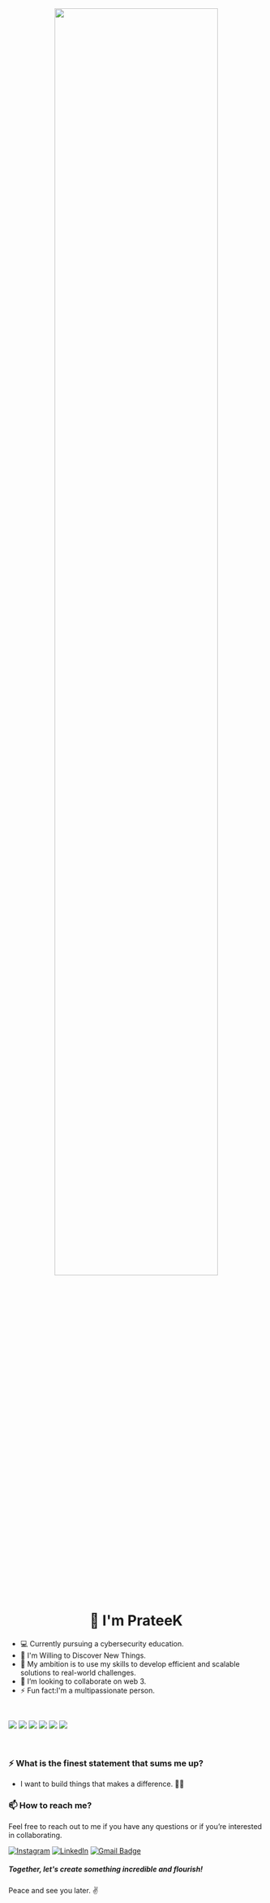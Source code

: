 <div align="center">
<img  src="https://raw.githubusercontent.com/gist/Prince-Shivaram/3ace2c813ca49546f3f5f20cd03a2d3e/raw/6058e76860d16ee29df949da3166b3653959318f/hello.gif" style="width: 80%" />
</div>  

# <div align="center">👋 I'm PrateeK</div>  

- 💻 Currently pursuing a cybersecurity education.
- 🌱 I'm Willing to Discover New Things.  
- 🚀 My ambition is to use my skills to develop efficient and scalable solutions to real-world challenges.
- 💞️ I’m looking to collaborate on web 3.
- ⚡ Fun fact:I'm a multipassionate person. 
<p>&nbsp;</p>

<img src = 'https://img.shields.io/badge/-Python-black?logo=python&logoColor=white'> <img src = 'https://img.shields.io/badge/-JavaScript-black?logo=javascript&logoColor=white'> <img src = 'https://img.shields.io/badge/-React-black?logo=react&logoColor=white'> <img src = 'https://img.shields.io/badge/-Node%20JS-black?logo=nodedotjs&logoColor=white'> <img src = 'https://img.shields.io/badge/-Web%203.0-black?logo=bitcoin&logoColor=white'> <img src = 'https://img.shields.io/badge/-C++-black?logo=c&logoColor=white'>

<p>&nbsp;</p>

### ⚡ What is the finest statement that sums me up?
-  I want to build things that makes a difference. 👩‍💻

### 📫 How to reach me?
Feel free to reach out to me if you have any questions or if you’re interested in collaborating.

[![Instagram](https://img.shields.io/badge/Instagram-%23E4405F.svg?&style=for-the-badge&logo=Instagram&logoColor=white)](https://www.instagram.com/prateek.py/)
[![LinkedIn](https://img.shields.io/badge/LinkedIn-%230077B5.svg?&style=for-the-badge&logo=LinkedIn&logoColor=white)](https://www.linkedin.com/in/prateek-rai-a58848153/)
<a href="mailto:prateekrai7677@gmail.com">
  <img src="https://img.shields.io/badge/Gmail-%23D14836.svg?&style=for-the-badge&logo=Gmail&logoColor=white" alt="Gmail Badge">
</a>


##### Together, let's create something incredible and flourish!


Peace and see you later. :v:




